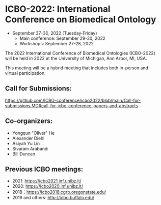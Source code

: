 # ICBO-2022: International Conference on Biomedical Ontology

- September 27-30, 2022 (Tuesday-Friday) 
  - Main conference: September 29-30, 2022 
  - Workshops: September 27-28, 2022

The 2022 International Conference of Biomedical Ontologies (ICBO-2022) will be held in 2022 at the University of Michigan, Ann Arbor, MI, USA. 

This meeting will be a hybrid meeting that includes both in-person and virtual participation.  

 ## Call for Submissions: 
 
https://github.com/ICBO-conference/icbo2022/blob/main/Call-for-submissions.MD#call-for-icbo-conference-papers-and-abstracts 


## Co-organizers: 
- Yongqun "Oliver" He
- Alexander Diehl
- Asiyah Yu Lin
- Sivaram Arabandi
- Bill Duncan

## Previous ICBO meetings:
- 2021: https://icbo2021.inf.unibz.it/
- 2020: https://icbo2020.inf.unibz.it/
- 2018：https://icbo2018.cgrb.oregonstate.edu/
- 2019 and others: http://icbo.buffalo.edu/
